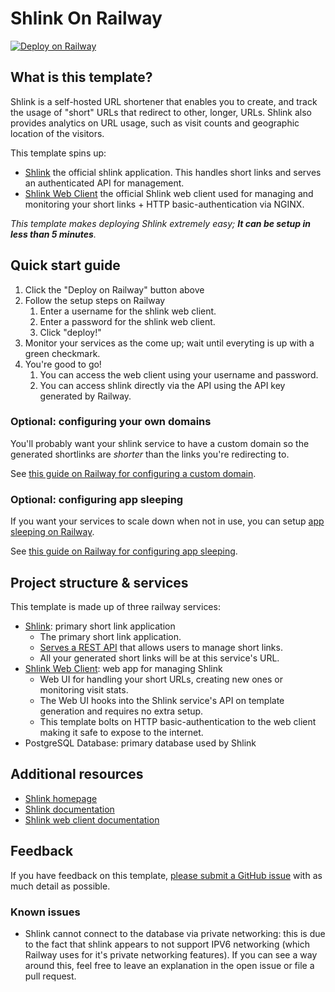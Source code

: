# Shlink On Railway

[![Deploy on Railway](https://railway.app/button.svg)](https://railway.app/template/kwu__Y?referralCode=IFlm92)

## What is this template?

Shlink is a self-hosted URL shortener that enables you to create, and track the usage of  "short" URLs that redirect to other, longer, URLs. Shlink also provides analytics on URL usage, such as visit counts and geographic location of the visitors.

This template spins up:
- [Shlink](https://shlink.io/documentation/api-docs/) the official shlink application. This handles short links and serves an authenticated API for management.
- [Shlink Web Client](https://shlink.io/documentation/shlink-web-client/) the official Shlink web client used for managing and monitoring your short links + HTTP basic-authentication via NGINX. 

*This template makes deploying Shlink extremely easy; **It can be setup in less than 5 minutes**.*

## Quick start guide 

1. Click the "Deploy on Railway" button above 
2. Follow the setup steps on Railway 
   1. Enter a username for the shlink web client.
   2. Enter a password for the shlink web client.
   3. Click "deploy!"
3. Monitor your services as the come up; wait until everyting is up with a green checkmark.
4. You're good to go!
   1. You can access the web client using your username and password.
   2. You can access shlink directly via the API using the API key generated by Railway.

### Optional: configuring your own domains

You'll probably want your shlink service to have a custom domain so the generated shortlinks are *shorter* than the links you're redirecting to. 

See [this guide on Railway for configuring a custom domain](https://docs.railway.app/guides/public-networking#custom-domains).

### Optional: configuring app sleeping

If you want your services to scale down when not in use, you can setup [app sleeping on Railway](https://docs.railway.app/reference/app-sleeping).

See [this guide on Railway for configuring app sleeping](https://docs.railway.app/guides/optimize-usage#enabling-app-sleeping).

## Project structure & services

This template is made up of three railway services: 

- [Shlink](https://shlink.io/documentation/): primary short link application
   - The primary short link application.
   - [Serves a REST API](https://shlink.io/documentation/api-docs/) that allows users to manage short links.
   - All your generated short links will be at this service's URL.
- [Shlink Web Client](https://shlink.io/documentation/shlink-web-client/): web app for managing Shlink
   - Web UI for handling your short URLs, creating new ones or monitoring visit stats.
   - The Web UI hooks into the Shlink service's API on template generation and requires no extra setup.
   - This template bolts on HTTP basic-authentication to the web client making it safe to expose to the internet. 
- PostgreSQL Database: primary database used by Shlink

## Additional resources

- [Shlink homepage](https://shlink.io/)
- [Shlink documentation](https://shlink.io/documentation/)
- [Shlink web client documentation](https://shlink.io/documentation/shlink-web-client/)

## Feedback

If you have feedback on this template, [please submit a GitHub issue](https://github.com/mykalmachon/shlink-on-railway) with as much detail as possible. 

### Known issues

- Shlink cannot connect to the database via private networking: this is due to the fact that shlink appears to not support IPV6 networking (which Railway uses for it's private networking features). If you can see a way around this, feel free to leave an explanation in the open issue or file a pull request.
